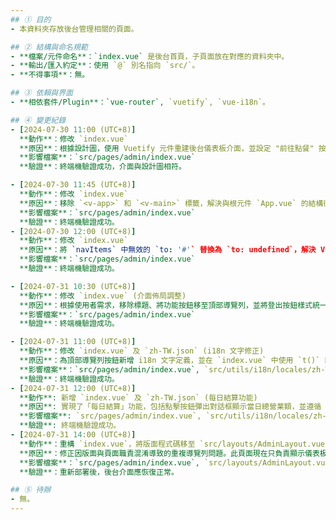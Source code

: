 ```yaml
---
## ① 目的
- 本資料夾存放後台管理相關的頁面。

## ② 結構與命名規範
- **檔案/元件命名**：`index.vue` 是後台首頁，子頁面放在對應的資料夾中。
- **輸出/匯入約定**：使用 `@` 別名指向 `src/`。
- **不得事項**：無。

## ③ 依賴與界面
- **相依套件/Plugin**：`vue-router`, `vuetify`, `vue-i18n`。

## ④ 變更紀錄
- [2024-07-30 11:00 (UTC+8)]
  **動作**：修改 `index.vue`
  **原因**：根據設計圖，使用 Vuetify 元件重建後台儀表板介面，並設定 "前往點餐" 按鈕的路由。
  **影響檔案**：`src/pages/admin/index.vue`
  **驗證**：終端機驗證成功，介面與設計圖相符。

- [2024-07-30 11:45 (UTC+8)]
  **動作**：修改 `index.vue`
  **原因**：移除 `<v-app>` 和 `<v-main>` 標籤，解決與根元件 `App.vue` 的結構衝突。修正 `v-list-item` 的 color 屬性用法。
  **影響檔案**：`src/pages/admin/index.vue`
  **驗證**：終端機驗證成功。
- [2024-07-30 12:00 (UTC+8)]
  **動作**：修改 `index.vue`
  **原因**：將 `navItems` 中無效的 `to: '#'` 替換為 `to: undefined`，解決 Vue Router 的 "No match found" 警告。
  **影響檔案**：`src/pages/admin/index.vue`
  **驗證**：終端機驗證成功。

- [2024-07-31 10:30 (UTC+8)]
  **動作**：修改 `index.vue` (介面佈局調整)
  **原因**：根據使用者需求，移除標題、將功能按鈕移至頂部導覽列，並將登出按鈕樣式統一。
  **影響檔案**：`src/pages/admin/index.vue`
  **驗證**：終端機驗證成功。

- [2024-07-31 11:00 (UTC+8)]
  **動作**：修改 `index.vue` 及 `zh-TW.json` (i18n 文字修正)
  **原因**：為頂部導覽列按鈕新增 i18n 文字定義，並在 `index.vue` 中使用 `t()` 函數，確保介面文字的國際化管理。
  **影響檔案**：`src/pages/admin/index.vue`, `src/utils/i18n/locales/zh-TW.json`
  **驗證**：終端機驗證成功。
- [2024-07-31 12:00 (UTC+8)]
  **動作**: 新增 `index.vue` 及 `zh-TW.json` (每日結算功能)
  **原因**: 實現了「每日結算」功能，包括點擊按鈕彈出對話框顯示當日總營業額，並遵循 i18n 規範進行文字國際化。
  **影響檔案**: `src/pages/admin/index.vue`, `src/utils/i18n/locales/zh-TW.json`
  **驗證**: 終端機驗證成功。
- [2024-07-31 14:00 (UTC+8)]
  **動作**：重構 `index.vue`，將版面程式碼移至 `src/layouts/AdminLayout.vue`。
  **原因**：修正因版面與頁面職責混淆導致的重複導覽列問題。此頁面現在只負責顯示儀表板的內容，版面結構由 `AdminLayout.vue` 控制。
  **影響檔案**：`src/pages/admin/index.vue`, `src/layouts/AdminLayout.vue`
  **驗證**：重新部署後，後台介面應恢復正常。

## ⑤ 待辦
- 無。
---
```

